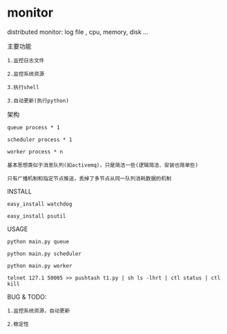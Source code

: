 # monitor
distributed monitor:  log file , cpu, memory, disk ...

主要功能

    1.监控日志文件

    2.监控系统资源

    3.执行shell

    3.自动更新(执行python)
    
架构

    queue process * 1

    scheduler process * 1

    worker process * n

    基本思想类似于消息队列(如activemq)，只是简洁一些(逻辑简洁、安装也简单些)

    只有广播机制和指定节点推送，丢掉了多节点从同一队列消耗数据的机制

INSTALL

    easy_install watchdog
    
    easy_install psutil

USAGE

    python main.py queue

    python main.py scheduler

    python main.py worker

    telnet 127.1 50005 >> pushtash t1.py | sh ls -lhrt | ctl status | ctl kill

BUG & TODO:

    1.监控系统资源，自动更新

    2.稳定性
